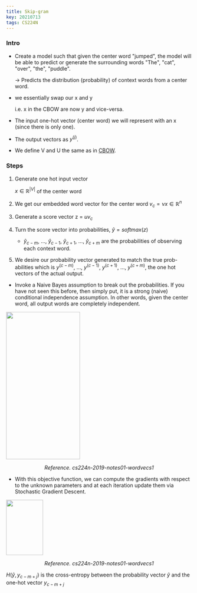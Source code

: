 ```yaml
---
title: Skip-gram
key: 20210713
tags: CS224N
---
```

### Intro

- Create a model such that given the center word "jumped", the model will be able to predict or generate the surrounding words "The", "cat", "over", "the", "puddle".
    
    → Predicts the distribution (probability) of context words from a center word.
    
- we essentially swap our x and y
    
    i.e. x in the CBOW are now y and vice-versa.
    
- The input one-hot vector (center word) we will represent with an x (since there is only one).
- The output vectors as $y^{(j)}$.
- We define V and U the same as in [CBOW](/2021/09/27/continuous-back-of-words).

### Steps

1. Generate one hot input vector
    
    $x \in \mathbb{R}^{\lvert V\lvert}$ of the center word
    
2. We get our embedded word vector for the center word $v_c = \nu x \in \mathbb{R}^n$
3. Generate a score vector z = $uv_c$
4. Turn the score vector into probabilities, $\hat{y} = softmax(z)$
    
    - $\hat{y} _{c-m}, \ \dots, \ \hat{y} _{c-1},\ \hat{y} _{c+1},\ \dots,\ \hat{y} _{c+m}$ are the probabilities of observing each context word.
5. We desire our probability vector generated to match the true prob- abilities which is $y^{(c−m)},\ \dots ,\ y^{(c−1)},\ y^{(c+1)},\ \dots ,\ y^{(c+m)}$, the one hot vectors of the actual output.

- Invoke a Naive Bayes assumption to break out the probabilities. If you have not seen this before, then simply put, it is a strong (naive) conditional independence assumption. In other words, given the center word, all output words are completely independent.
    
<p>
    <img src="/assets/images/cs224n/w1/skipgram/cs224n-2019-notes01-wordvecs1-skip-gram-loss.png" width="200" height="400" class="projects__article__img__center">
    <p align="center">
    <em class="projects__img__caption"> Reference. cs224n-2019-notes01-wordvecs1</em>
    </p>
</p>   
    
    
- With this objective function, we can compute the gradients with respect to the unknown parameters and at each iteration update them via Stochastic Gradient Descent.
    
<p>
    <img src="/assets/images/cs224n/w1/skipgram/cs224n-2019-notes01-wordvecs1-skip-gram-grad.png" width="100" height="150" class="projects__article__img__center_small">
    <p align="center">
    <em class="projects__img__caption"> Reference. cs224n-2019-notes01-wordvecs1</em>
    </p>
</p>   
    
*H*($\hat{y}, y_{c−m+j}$) is the cross-entropy between the probability vector $\hat{y}$ and the one-hot vector $y_{c−m+j}$
        